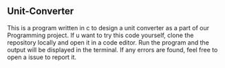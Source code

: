 ## Unit-Converter

This is a program written in c to design a unit converter as a part of our Programming project.
If u want to try this code yourself, clone the repository locally and open it in a code editor.
Run the program and the output will be displayed in the terminal.
If any errors are found, feel free to open a issue to report it.
